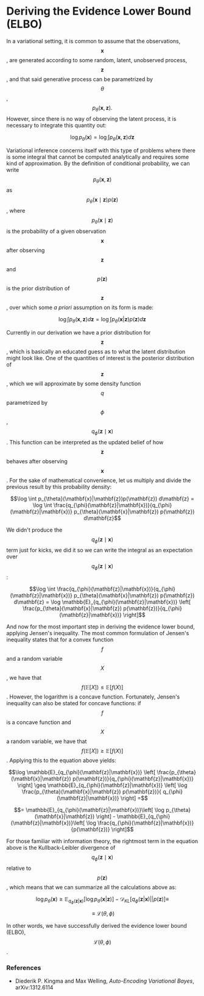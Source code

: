 # Deriving the Evidence Lower Bound (ELBO)

In a variational setting, it is common to assume that the observations, $$\mathbf{x}$$, are generated according to some random, latent, unobserved process, $$\mathbf{z}$$, and that said generative process can be parametrized by $$\theta$$, $$p_{\theta}(\mathbf{x}, \mathbf{z}).$$ However, since there is no way of observing the latent process, it is necessary to integrate this quantity out:

$$\log p_{\theta}(\mathbf{x}) = \log \int p_{\theta}(\mathbf{x}, \mathbf{z}) d \mathbf{z}$$

Variational inference concerns itself with this type of problems where there is some integral that cannot be computed analytically and requires some kind of approximation. By the definition of conditional probability, we can write $$p_{\theta}(\mathbf{x}, \mathbf{z})$$ as $$p_{\theta}(\mathbf{x} \mid \mathbf{z}) p(\mathbf{z})$$, where $$p_{\theta}(\mathbf{x}\mid\mathbf{z})$$ is the probability of a given observation $$\mathbf{x}$$ after observing $$\mathbf{z}$$ and $$p(\mathbf{z})$$ is the prior distribution of $$\mathbf{z}$$, over which some *a priori* assumption on its form is made:

$$\log \int p_{\theta}(\mathbf{x},\mathbf{z}) d\mathbf{z} = \log \int p_{\theta}(\mathbf{x}|\mathbf{z}) p(\mathbf{z}) d\mathbf{z}$$

Currently in our derivation we have a prior distribution for $$\mathbf{z}$$, which is basically an educated guess as to what the latent distribution might look like. One of the quantities of interest is the posterior distribution of $$\mathbf{z}$$, which we will approximate by some density function $$q$$ parametrized by $$\phi$$, $$q_{\phi}(\mathbf{z} \mid \mathbf{x})$$. This function can be interpreted as the updated belief of how $$\mathbf{z}$$ behaves after observing $$\mathbf{x}$$. For the sake of mathematical convenience, let us multiply and divide the previous result by this probability density:

$$\log \int p_{\theta}(\mathbf{x}|\mathbf{z})p(\mathbf{z}) d\mathbf{z} = \log \int \frac{q_{\phi}(\mathbf{z}|\mathbf{x})}{q_{\phi}(\mathbf{z}|\mathbf{x})} p_{\theta}(\mathbf{x}|\mathbf{z}) p(\mathbf{z}) d\mathbf{z}$$

We didn't produce the $$ q_{\phi}(\mathbf{z} \mid \mathbf{x}) $$ term just for kicks, we did it so we can write the integral as an expectation over $$ q_{\phi}(\mathbf{z} \mid \mathbf{x}) $$:

$$\log \int \frac{q_{\phi}(\mathbf{z}|\mathbf{x})}{q_{\phi}(\mathbf{z}|\mathbf{x})} p_{\theta}(\mathbf{x}|\mathbf{z}) p(\mathbf{z}) d\mathbf{z} = \log \mathbb{E}_{q_{\phi}(\mathbf{z}|\mathbf{x})} \left[ \frac{p_{\theta}(\mathbf{x}|\mathbf{z}) p(\mathbf{z})}{q_{\phi}(\mathbf{z}|\mathbf{x})} \right]$$

And now for the most important step in deriving the evidence lower bound, applying Jensen's inequality. The most common formulation of Jensen's inequality states that for a convex function $$f$$ and a random variable $$X$$, we have that $$f(\mathbb{E}[X]) \leq \mathbb{E}[f(X)]$$. However, the logarithm is a concave function. Fortunately, Jensen's inequality can also be stated for concave functions: if $$f$$ is a concave function and $$X$$ a random variable, we have that $$f(\mathbb{E}[X]) \geq \mathbb{E}[f(X)]$$. Applying this to the equation above yields:

$$\log \mathbb{E}_{q_{\phi}(\mathbf{z}|\mathbf{x})} \left[ \frac{p_{\theta}(\mathbf{x}|\mathbf{z}) p(\mathbf{z})}{q_{\phi}(\mathbf{z}|\mathbf{x})} \right] \geq \mathbb{E}_{q_{\phi}(\mathbf{z}|\mathbf{x})} \left[ \log \frac{p_{\theta}(\mathbf{x}|\mathbf{z}) p(\mathbf{z})}{ q_{\phi}(\mathbf{z}|\mathbf{x})} \right] =$$

$$= \mathbb{E}_{q_{\phi}(\mathbf{z}|\mathbf{x})}\left[ \log p_{\theta}(\mathbf{x}|\mathbf{z}) \right] - \mathbb{E}_{q_{\phi}(\mathbf{z}|\mathbf{x})}\left[ \log \frac{q_{\phi}(\mathbf{z}|\mathbf{x})}{p(\mathbf{z})} \right]$$

For those familiar with information theory, the rightmost term in the equation above is the Kullback-Leibler divergence of $$q_{\phi}(\mathbf{z} \mid \mathbf{x})$$ relative to $$p(\mathbf{z})$$, which means that we can summarize all the calculations above as:

$$\log p_{\theta}(\mathbf{x}) \geq \mathbb{E}_{q_{\phi}(\mathbf{z}|\mathbf{x})}\left[ \log p_{\theta}(\mathbf{x}|\mathbf{z}) \right] - \mathcal{D}_{KL} \left[ q_{\phi}(\mathbf{z}|\mathbf{x}) || p(\mathbf{z}) \right] \equiv $$

$$\equiv \mathcal{L}(\theta, \phi)$$

In other words, we have successfully derived the evidence lower bound (ELBO), $$\mathcal{L}(\theta, \phi)$$.

### References

* Diederik P. Kingma and Max Welling, *Auto-Encoding Variational Bayes*, arXiv:1312.6114